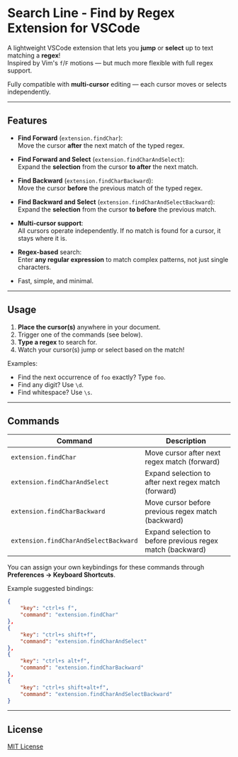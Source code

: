 # Search Line - Find by Regex Extension for VSCode

A lightweight VSCode extension that lets you **jump** or **select** up to text matching a **regex**!  
Inspired by Vim's `f`/`F` motions — but much more flexible with full regex support.

Fully compatible with **multi-cursor** editing — each cursor moves or selects independently.

---

## Features

-   **Find Forward** (`extension.findChar`):  
    Move the cursor **after** the next match of the typed regex.
-   **Find Forward and Select** (`extension.findCharAndSelect`):  
    Expand the **selection** from the cursor **to after** the next match.
-   **Find Backward** (`extension.findCharBackward`):  
    Move the cursor **before** the previous match of the typed regex.
-   **Find Backward and Select** (`extension.findCharAndSelectBackward`):  
    Expand the **selection** from the cursor **to before** the previous match.

-   **Multi-cursor support**:  
    All cursors operate independently. If no match is found for a cursor, it stays where it is.

-   **Regex-based** search:  
    Enter **any regular expression** to match complex patterns, not just single characters.

-   Fast, simple, and minimal.

---

## Usage

1. **Place the cursor(s)** anywhere in your document.
2. Trigger one of the commands (see below).
3. **Type a regex** to search for.
4. Watch your cursor(s) jump or select based on the match!

Examples:

-   Find the next occurrence of `foo` exactly? Type `foo`.
-   Find any digit? Use `\d`.
-   Find whitespace? Use `\s`.

---

## Commands

| Command                               | Description                                                |
| ------------------------------------- | ---------------------------------------------------------- |
| `extension.findChar`                  | Move cursor after next regex match (forward)               |
| `extension.findCharAndSelect`         | Expand selection to after next regex match (forward)       |
| `extension.findCharBackward`          | Move cursor before previous regex match (backward)         |
| `extension.findCharAndSelectBackward` | Expand selection to before previous regex match (backward) |

You can assign your own keybindings for these commands through **Preferences → Keyboard Shortcuts**.

Example suggested bindings:

```json
{
    "key": "ctrl+s f",
    "command": "extension.findChar"
},
{
    "key": "ctrl+s shift+f",
    "command": "extension.findCharAndSelect"
},
{
    "key": "ctrl+s alt+f",
    "command": "extension.findCharBackward"
},
{
    "key": "ctrl+s shift+alt+f",
    "command": "extension.findCharAndSelectBackward"
}
```

---

## License

[MIT License](LICENSE)
